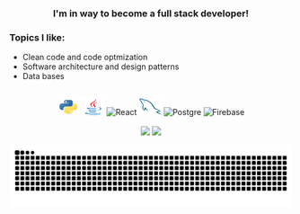 ### <div align="center"> I'm in way to become a full stack developer!</div>
### Topics I like:
* Clean code and code optmization
* Software architecture and design patterns
* Data bases

<div align="center">
    <br>
    <img alt="Python" height="30" width="40" src="https://raw.githubusercontent.com/devicons/devicon/master/icons/python/python-original.svg"/>
    <img alt="Java" height="30" width="40" src="https://github.com/devicons/devicon/blob/master/icons/java/java-original.svg"/>
    <img alt="React" height="30" width="40" src="https://cdn.jsdelivr.net/gh/devicons/devicon/icons/react/react-original.svg"/>
    <img alt="MySQL" height="30" width="40" src="https://github.com/devicons/devicon/blob/master/icons/mysql/mysql-original.svg"/>
    <img alt="Postgre" height="30" width="40" src="https://img.icons8.com/?size=512&id=Pv4IGT0TSpt8&format=svg"/>
    <img alt="Firebase" height="30" width="40" src="https://cdn.jsdelivr.net/gh/devicons/devicon/icons/firebase/firebase-plain-wordmark.svg"/>
</div> <br>
<div align="center">
    <a href="https://github.com/luizzvinicius"></a>
        <img height="200em" src="https://github-readme-stats.vercel.app/api?username=luizzvinicius&show_icons=true&theme=neon&include_all_commits=true&count_private=true"/>
        <img width="330em" src="https://github-readme-stats.vercel.app/api/top-langs/?username=luizzvinicius&layout=donut&langs_count=7&theme=neon"/>
</div>
 
 ![Snake animation](https://github.com/luizzvinicius/luizzvinicius/blob/output/github-contribution-grid-snake.svg)
